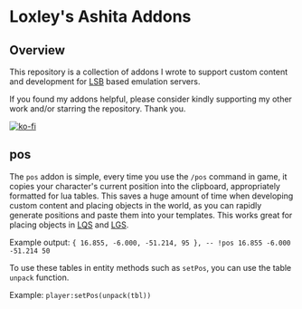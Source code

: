 # Loxley's Ashita Addons

## Overview
This repository is a collection of addons I wrote to support custom content and development for [LSB](https://github.com/LandSandBoat/server) based emulation servers.

If you found my addons helpful, please consider kindly supporting my other work and/or starring the repository. Thank you.

[![ko-fi](https://ko-fi.com/img/githubbutton_sm.svg)](https://ko-fi.com/loxleygames)

## pos
The `pos` addon is simple, every time you use the `/pos` command in game, it copies your character's current position into the clipboard, appropriately formatted for lua tables. This saves a huge amount of time when developing custom content and placing objects in the world, as you can rapidly generate positions and paste them into your templates. This works great for placing objects in [LQS](https://github.com/LoxleyXI/LQS) and [LGS](https://github.com/LoxleyXI/LGS).

Example output: `{ 16.855, -6.000, -51.214, 95 }, -- !pos 16.855 -6.000 -51.214 50`

To use these tables in entity methods such as `setPos`, you can use the table `unpack` function.

Example: `player:setPos(unpack(tbl))`
